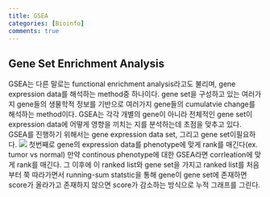 ```yaml
---
title: GSEA
categories: [Bioinfo]
comments: true
---
```

<h2> Gene Set Enrichment Analysis </h2>
GSEA는 다른 말로는 functional enrichment analysis라고도 불리며, gene expression data를 해석하는 method중 하나이다.  
gene set을 구성하고 있는 여러가지 gene들의 생물학적 정보를 기반으로 여러가지 gene들의 cumulatvie change를 해석하는 method이다.  
GSEA는 각각 개별의 gene이 아니라 전체적인 gene set이 expression data에 어떻게 영향을 끼치는 지를 분석하는데 초점을 맞추고 있다.  
<br>
GSEA를 진행하기 위해서는 gene expression data set, 그리고 gene set이필요하다.  
<img src=https://www.gsea-msigdb.org/gsea/doc/GSEAUserGuideTEXT.fld/image009.jpg>  
첫번째로 gene의 expression data를 phenotype에 맞게 rank를 매긴다(ex. tumor vs normal)  
만약 continous phenotype에 대한 GSEA라면 corrleation에 맞게 rank를 매긴다.   
그 이후에 이 ranked list와 gene set을 가지고 ranked list를 처음부터 쭉 따라가면서 running-sum statstic을 통해 gene이 gene set에 존재하면 score가 올라가고 존재하지 않으면 score가 감소하는 방식으로 누적 그래프를 그린다.  
